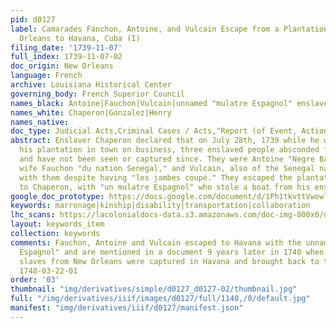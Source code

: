 ```yaml
---
pid: d0127
label: Camarades Fanchon, Antoine, and Vulcain Escape from a Plantation below New
  Orleans to Havana, Cuba (I)
filing_date: '1739-11-07'
full_index: 1739-11-07-02
doc_origin: New Orleans
language: French
archive: Louisiana Historical Center
governing_body: French Superior Council
names_black: Antoine|Fauchon|Vulcain|unnamed "mulatre Espagnol" enslaved by Gonzalez
names_white: Chaperon|Gonzalez|Henry
names_native:
doc_type: Judicial Acts,Criminal Cases / Acts,"Report (of Event, Action, Crime, etc.)"
abstract: Enslaver Chaperon declared that on July 28th, 1739 while he was away from
  his plantation in town on business, three enslaved people absconded from his plantation
  and have not been seen or captured since. They were Antoine "Negre Bambara," his
  wife Fauchon "du nation Senegal," and Vulcain, also of the Senegal nation, who escaped
  with them despite having "les jambes coupé." They escaped the plantation, according
  to Chaperon, with "un mulatre Espagnol" who stole a boat from his enslaver Gonzalez.
google_doc_prototype: https://docs.google.com/document/d/1Ph1tkvttVwowlK1eCWi_VA9GUK4mLLNe5ZrvTYAAxHw/edit?usp=share_link
keywords: marronage|kinship|disability|transportation|collaboration
lhc_scans: https://lacolonialdocs-data.s3.amazonaws.com/doc-img-800x0/doc-img-137003.jpg
layout: keywords_item
collection: keywords
comments: Fauchon, Antoine and Vulcain escaped to Havana with the unnamed "mulatre
  Espagnol" and are mentioned in a document 9 years later in 1748 when two fugitive
  slaves from New Orleans were captured in Havana and brought back to the city-- see
  1748-03-22-01
order: '03'
thumbnail: "img/derivatives/simple/d0127_d0127-02/thumbnail.jpg"
full: "/img/derivatives/iiif/images/d0127/full/1140,/0/default.jpg"
manifest: "img/derivatives/iiif/d0127/manifest.json"
---
```

